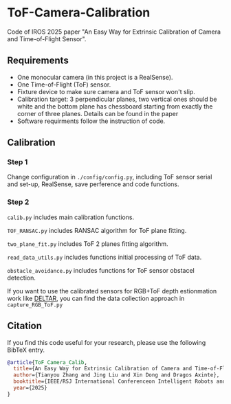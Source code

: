 # ToF-Camera-Calibration
Code of IROS 2025 paper "An Easy Way for Extrinsic Calibration of Camera and Time-of-Flight Sensor".

## Requirements
- One monocular camera (in this project is a RealSense).
- One Time-of-Flight (ToF) sensor.
- Fixture device to make sure camera and ToF sensor won't slip.
- Calibration target: 3 perpendicular planes, two vertical ones should be white and the bottom plane has chessboard starting from exactly the corner of three planes. Details can be found in the paper  
- Software requirments follow the instruction of code.


## Calibration
### Step 1
Change configuration in ```./config/config.py```, including ToF sensor serial and set-up, RealSense, save perference and code functions.

### Step 2
```calib.py``` includes main calibration functions.

```TOF_RANSAC.py``` includes RANSAC algorithm for ToF plane fitting.

```two_plane_fit.py``` includes ToF 2 planes fitting algorithm.

```read_data_utils.py``` includes functions initial processing of ToF data. 

```obstacle_avoidance.py``` includes functions for ToF sensor obstacel detection.

If you want to use the calibrated sensors for RGB+ToF depth estionmation work like [DELTAR](https://github.com/zju3dv/deltar), you can find the data collection approach in ```capture_RGB_ToF.py```

## Citation

If you find this code useful for your research, please use the following BibTeX entry.

```bibtex
@article{ToF_Camera_Calib,
  title={An Easy Way for Extrinsic Calibration of Camera and Time-of-Flight Sensor},
  author={Tianyou Zhang and Jing Liu and Xin Dong and Dragos Axinte},
  booktitle={IEEE/RSJ International Conferenceon Intelligent Robots and Systems (IROS)},
  year={2025}
}
```